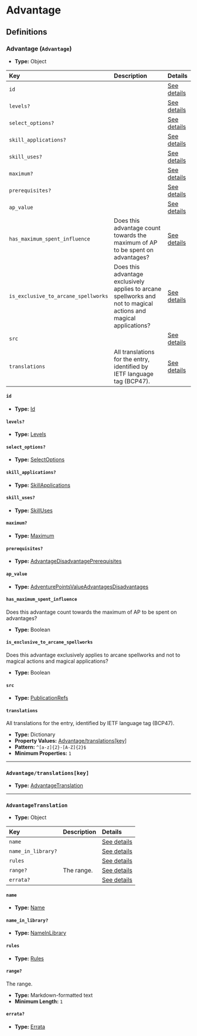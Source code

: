 # Advantage

## Definitions

### <a name="Advantage"></a> Advantage (`Advantage`)

- **Type:** Object

Key | Description | Details
:-- | :-- | :--
`id` |  | <a href="#Advantage/id">See details</a>
`levels?` |  | <a href="#Advantage/levels">See details</a>
`select_options?` |  | <a href="#Advantage/select_options">See details</a>
`skill_applications?` |  | <a href="#Advantage/skill_applications">See details</a>
`skill_uses?` |  | <a href="#Advantage/skill_uses">See details</a>
`maximum?` |  | <a href="#Advantage/maximum">See details</a>
`prerequisites?` |  | <a href="#Advantage/prerequisites">See details</a>
`ap_value` |  | <a href="#Advantage/ap_value">See details</a>
`has_maximum_spent_influence` | Does this advantage count towards the maximum of AP to be spent on advantages? | <a href="#Advantage/has_maximum_spent_influence">See details</a>
`is_exclusive_to_arcane_spellworks` | Does this advantage exclusively applies to arcane spellworks and not to magical actions and magical applications? | <a href="#Advantage/is_exclusive_to_arcane_spellworks">See details</a>
`src` |  | <a href="#Advantage/src">See details</a>
`translations` | All translations for the entry, identified by IETF language tag (BCP47). | <a href="#Advantage/translations">See details</a>

#### <a name="Advantage/id"></a> `id`

- **Type:** <a href="./_Activatable.md#Id">Id</a>

#### <a name="Advantage/levels"></a> `levels?`

- **Type:** <a href="./_Activatable.md#Levels">Levels</a>

#### <a name="Advantage/select_options"></a> `select_options?`

- **Type:** <a href="./_Activatable.md#SelectOptions">SelectOptions</a>

#### <a name="Advantage/skill_applications"></a> `skill_applications?`

- **Type:** <a href="./_Activatable.md#SkillApplications">SkillApplications</a>

#### <a name="Advantage/skill_uses"></a> `skill_uses?`

- **Type:** <a href="./_Activatable.md#SkillUses">SkillUses</a>

#### <a name="Advantage/maximum"></a> `maximum?`

- **Type:** <a href="./_Activatable.md#Maximum">Maximum</a>

#### <a name="Advantage/prerequisites"></a> `prerequisites?`

- **Type:** <a href="./_Prerequisite.md#AdvantageDisadvantagePrerequisites">AdvantageDisadvantagePrerequisites</a>

#### <a name="Advantage/ap_value"></a> `ap_value`

- **Type:** <a href="./_Activatable.md#AdventurePointsValueAdvantagesDisadvantages">AdventurePointsValueAdvantagesDisadvantages</a>

#### <a name="Advantage/has_maximum_spent_influence"></a> `has_maximum_spent_influence`

Does this advantage count towards the maximum of AP to be spent on
advantages?

- **Type:** Boolean

#### <a name="Advantage/is_exclusive_to_arcane_spellworks"></a> `is_exclusive_to_arcane_spellworks`

Does this advantage exclusively applies to arcane spellworks and not
to magical actions and magical applications?

- **Type:** Boolean

#### <a name="Advantage/src"></a> `src`

- **Type:** <a href="./source/_PublicationRef.md#PublicationRefs">PublicationRefs</a>

#### <a name="Advantage/translations"></a> `translations`

All translations for the entry, identified by IETF language tag (BCP47).

- **Type:** Dictionary
- **Property Values:** <a href="#Advantage/translations[key]">Advantage/translations[key]</a>
- **Pattern:** `^[a-z]{2}-[A-Z]{2}$`
- **Minimum Properties:** `1`

---

### <a name="Advantage/translations[key]"></a> `Advantage/translations[key]`

- **Type:** <a href="#AdvantageTranslation">AdvantageTranslation</a>

---

### <a name="AdvantageTranslation"></a> `AdvantageTranslation`

- **Type:** Object

Key | Description | Details
:-- | :-- | :--
`name` |  | <a href="#AdvantageTranslation/name">See details</a>
`name_in_library?` |  | <a href="#AdvantageTranslation/name_in_library">See details</a>
`rules` |  | <a href="#AdvantageTranslation/rules">See details</a>
`range?` | The range. | <a href="#AdvantageTranslation/range">See details</a>
`errata?` |  | <a href="#AdvantageTranslation/errata">See details</a>

#### <a name="AdvantageTranslation/name"></a> `name`

- **Type:** <a href="./_Activatable.md#Name">Name</a>

#### <a name="AdvantageTranslation/name_in_library"></a> `name_in_library?`

- **Type:** <a href="./_Activatable.md#NameInLibrary">NameInLibrary</a>

#### <a name="AdvantageTranslation/rules"></a> `rules`

- **Type:** <a href="./_Activatable.md#Rules">Rules</a>

#### <a name="AdvantageTranslation/range"></a> `range?`

The range.

- **Type:** Markdown-formatted text
- **Minimum Length:** `1`

#### <a name="AdvantageTranslation/errata"></a> `errata?`

- **Type:** <a href="./source/_Erratum.md#Errata">Errata</a>
